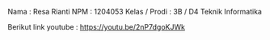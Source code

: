 Nama : Resa Rianti
NPM : 1204053
Kelas / Prodi : 3B / D4 Teknik Informatika 

Berikut link youtube : https://youtu.be/2nP7dgoKJWk